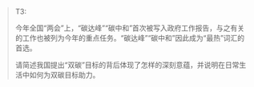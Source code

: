 > T3:
>
> 今年全国“两会”上，“碳达峰”“碳中和”首次被写入政府工作报告，与之有关的工作也被列为今年的重点任务。“碳达峰”“碳中和”因此成为“最热”词汇的首选。
>
> 请简述我国提出“双碳”目标的背后体现了怎样的深刻意蕴，并说明在日常生活中如何为双碳目标助力。

